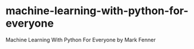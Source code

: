 # machine-learning-with-python-for-everyone
Machine Learning With Python For Everyone by Mark Fenner
